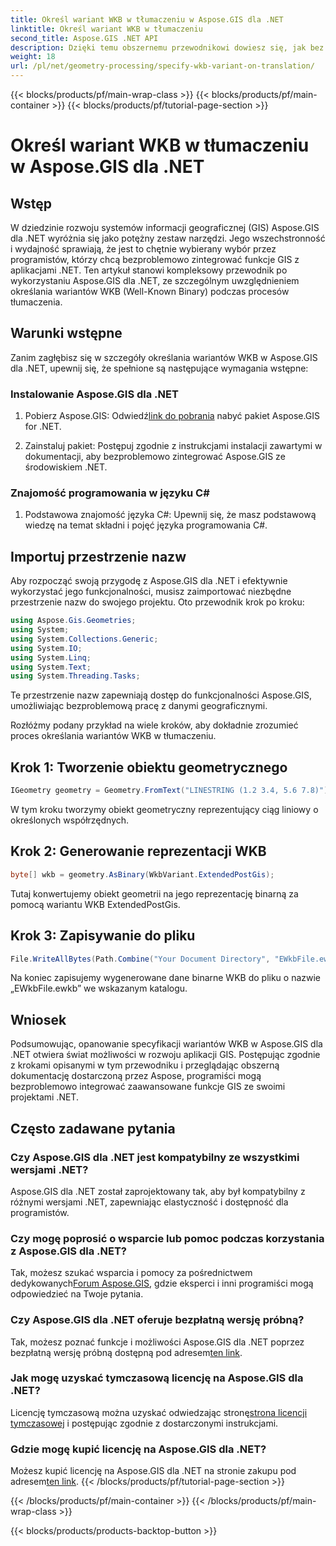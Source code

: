```yaml
---
title: Określ wariant WKB w tłumaczeniu w Aspose.GIS dla .NET
linktitle: Określ wariant WKB w tłumaczeniu
second_title: Aspose.GIS .NET API
description: Dzięki temu obszernemu przewodnikowi dowiesz się, jak bez wysiłku określić warianty WKB w Aspose.GIS dla .NET. Zwiększ swoje umiejętności w zakresie programowania GIS.
weight: 18
url: /pl/net/geometry-processing/specify-wkb-variant-on-translation/
---
```


{{< blocks/products/pf/main-wrap-class >}}
{{< blocks/products/pf/main-container >}}
{{< blocks/products/pf/tutorial-page-section >}}

# Określ wariant WKB w tłumaczeniu w Aspose.GIS dla .NET

## Wstęp
W dziedzinie rozwoju systemów informacji geograficznej (GIS) Aspose.GIS dla .NET wyróżnia się jako potężny zestaw narzędzi. Jego wszechstronność i wydajność sprawiają, że jest to chętnie wybierany wybór przez programistów, którzy chcą bezproblemowo zintegrować funkcje GIS z aplikacjami .NET. Ten artykuł stanowi kompleksowy przewodnik po wykorzystaniu Aspose.GIS dla .NET, ze szczególnym uwzględnieniem określania wariantów WKB (Well-Known Binary) podczas procesów tłumaczenia.
## Warunki wstępne
Zanim zagłębisz się w szczegóły określania wariantów WKB w Aspose.GIS dla .NET, upewnij się, że spełnione są następujące wymagania wstępne:
### Instalowanie Aspose.GIS dla .NET
1. Pobierz Aspose.GIS: Odwiedź[link do pobrania](https://releases.aspose.com/gis/net/) nabyć pakiet Aspose.GIS for .NET.
   
2. Zainstaluj pakiet: Postępuj zgodnie z instrukcjami instalacji zawartymi w dokumentacji, aby bezproblemowo zintegrować Aspose.GIS ze środowiskiem .NET.
### Znajomość programowania w języku C#
1. Podstawowa znajomość języka C#: Upewnij się, że masz podstawową wiedzę na temat składni i pojęć języka programowania C#.

## Importuj przestrzenie nazw
Aby rozpocząć swoją przygodę z Aspose.GIS dla .NET i efektywnie wykorzystać jego funkcjonalności, musisz zaimportować niezbędne przestrzenie nazw do swojego projektu. Oto przewodnik krok po kroku:

```csharp
using Aspose.Gis.Geometries;
using System;
using System.Collections.Generic;
using System.IO;
using System.Linq;
using System.Text;
using System.Threading.Tasks;
```
Te przestrzenie nazw zapewniają dostęp do funkcjonalności Aspose.GIS, umożliwiając bezproblemową pracę z danymi geograficznymi.

Rozłóżmy podany przykład na wiele kroków, aby dokładnie zrozumieć proces określania wariantów WKB w tłumaczeniu.
## Krok 1: Tworzenie obiektu geometrycznego
```csharp
IGeometry geometry = Geometry.FromText("LINESTRING (1.2 3.4, 5.6 7.8)");
```
W tym kroku tworzymy obiekt geometryczny reprezentujący ciąg liniowy o określonych współrzędnych.
## Krok 2: Generowanie reprezentacji WKB
```csharp
byte[] wkb = geometry.AsBinary(WkbVariant.ExtendedPostGis);
```
Tutaj konwertujemy obiekt geometrii na jego reprezentację binarną za pomocą wariantu WKB ExtendedPostGis.
## Krok 3: Zapisywanie do pliku
```csharp
File.WriteAllBytes(Path.Combine("Your Document Directory", "EWkbFile.ewkb"), wkb);
```
Na koniec zapisujemy wygenerowane dane binarne WKB do pliku o nazwie „EWkbFile.ewkb” we wskazanym katalogu.

## Wniosek
Podsumowując, opanowanie specyfikacji wariantów WKB w Aspose.GIS dla .NET otwiera świat możliwości w rozwoju aplikacji GIS. Postępując zgodnie z krokami opisanymi w tym przewodniku i przeglądając obszerną dokumentację dostarczoną przez Aspose, programiści mogą bezproblemowo integrować zaawansowane funkcje GIS ze swoimi projektami .NET.
## Często zadawane pytania
### Czy Aspose.GIS dla .NET jest kompatybilny ze wszystkimi wersjami .NET?
Aspose.GIS dla .NET został zaprojektowany tak, aby był kompatybilny z różnymi wersjami .NET, zapewniając elastyczność i dostępność dla programistów.
### Czy mogę poprosić o wsparcie lub pomoc podczas korzystania z Aspose.GIS dla .NET?
 Tak, możesz szukać wsparcia i pomocy za pośrednictwem dedykowanych[Forum Aspose.GIS](https://forum.aspose.com/c/gis/33), gdzie eksperci i inni programiści mogą odpowiedzieć na Twoje pytania.
### Czy Aspose.GIS dla .NET oferuje bezpłatną wersję próbną?
 Tak, możesz poznać funkcje i możliwości Aspose.GIS dla .NET poprzez bezpłatną wersję próbną dostępną pod adresem[ten link](https://releases.aspose.com/).
### Jak mogę uzyskać tymczasową licencję na Aspose.GIS dla .NET?
 Licencję tymczasową można uzyskać odwiedzając stronę[strona licencji tymczasowej](https://purchase.aspose.com/temporary-license/) i postępując zgodnie z dostarczonymi instrukcjami.
### Gdzie mogę kupić licencję na Aspose.GIS dla .NET?
 Możesz kupić licencję na Aspose.GIS dla .NET na stronie zakupu pod adresem[ten link](https://purchase.aspose.com/buy).
{{< /blocks/products/pf/tutorial-page-section >}}

{{< /blocks/products/pf/main-container >}}
{{< /blocks/products/pf/main-wrap-class >}}

{{< blocks/products/products-backtop-button >}}

